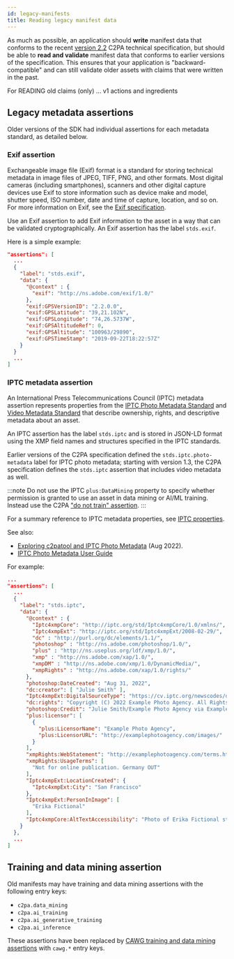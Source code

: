 ```yaml
---
id: legacy-manifests
title: Reading legacy manifest data
---
```


As much as possible, an application should **write** manifest data that conforms to the recent [version 2.2](https://c2pa.org/specifications/specifications/2.2/specs/C2PA_Specification.html) C2PA technical specification, but should be able to **read and validate** manifest data that conforms to earlier versions of the specification.  This ensures that your application is "backward-compatible" and can still validate older assets with claims that were written in the past.

<div class="review-comment">
For READING old claims (only) … v1 actions and ingredients
</div>

## Legacy metadata assertions

Older versions of the SDK had individual assertions for each metadata standard, as detailed below.

### Exif assertion

Exchangeable image file (Exif) format is a standard for storing technical metadata in image files of JPEG, TIFF, PNG, and other formats. Most digital cameras (including smartphones), scanners and other digital capture devices use Exif to store information such as device make and model, shutter speed, ISO number, date and time of capture, location, and so on.  For more information on Exif, see the [Exif specification](https://www.cipa.jp/std/documents/download_e.html?DC-008-Translation-2019-E).

Use an Exif assertion to add Exif information to the asset in a way that can be validated cryptographically.  An Exif assertion has the label `stds.exif`.

Here is a simple example:

```json
"assertions": [
  ...
  {
    "label": "stds.exif",
    "data": {
      "@context" : {
        "exif": "http://ns.adobe.com/exif/1.0/"
      },
      "exif:GPSVersionID": "2.2.0.0",
      "exif:GPSLatitude": "39,21.102N",
      "exif:GPSLongitude": "74,26.5737W",
      "exif:GPSAltitudeRef": 0,
      "exif:GPSAltitude": "100963/29890",
      "exif:GPSTimeStamp": "2019-09-22T18:22:57Z"
    }
  }
  ...
]
```

### IPTC metadata assertion

An International Press Telecommunications Council (IPTC) metadata assertion represents properties from the [IPTC Photo Metadata Standard](https://www.iptc.org/std/photometadata/specification/IPTC-PhotoMetadata) and [Video Metadata Standard](https://www.iptc.org/standards/video-metadata-hub/recommendation/) that describe ownership, rights, and descriptive metadata about an asset. 

An IPTC assertion has the label `stds.iptc` and is stored in JSON-LD format using the XMP field names and structures specified in the IPTC standards.

Earlier versions of the C2PA specification defined the `stds.iptc.photo-metadata` label for IPTC photo metadata; starting with version 1.3, the C2PA specification defines the `stds.iptc` assertion that includes video metadata as well. 

:::note
Do not use the IPTC `plus:DataMining` property to specify whether permission is granted to use an asset in data mining or AI/ML training. Instead use the C2PA ["do not train" assertion](#do-not-train-assertion).
:::

For a summary reference to IPTC metadata properties, see [IPTC properties](iptc-properties).

See also:
- [Exploring c2patool and IPTC Photo Metadata](https://iptc.atlassian.net/wiki/spaces/PMD/pages/613613569/Exploring+c2patool+and+IPTC+Photo+Metadata) (Aug 2022).
- [IPTC Photo Metadata User Guide](https://www.iptc.org/std/photometadata/documentation/userguide/)

For example:

```json
...
"assertions": [
  ...
  {
    "label": "stds.iptc",
    "data": {
      "@context" : {
        "Iptc4xmpCore": "http://iptc.org/std/Iptc4xmpCore/1.0/xmlns/",
        "Iptc4xmpExt": "http://iptc.org/std/Iptc4xmpExt/2008-02-29/",
        "dc" : "http://purl.org/dc/elements/1.1/",
        "photoshop" : "http://ns.adobe.com/photoshop/1.0/",
        "plus" : "http://ns.useplus.org/ldf/xmp/1.0/",
        "xmp" : "http://ns.adobe.com/xap/1.0/",
        "xmpDM" : "http://ns.adobe.com/xmp/1.0/DynamicMedia/",
        "xmpRights" : "http://ns.adobe.com/xap/1.0/rights/"
      },
      "photoshop:DateCreated": "Aug 31, 2022",
      "dc:creator": [ "Julie Smith" ],
      "Iptc4xmpExt:DigitalSourceType": "https://cv.iptc.org/newscodes/digitalsourcetype/digitalCapture",
      "dc:rights": "Copyright (C) 2022 Example Photo Agency. All Rights Reserved.",
      "photoshop:Credit": "Julie Smith/Example Photo Agency via Example Distributor",
      "plus:licensor": [
        {
          "plus:LicensorName": "Example Photo Agency",
          "plus:LicensorURL": "http://examplephotoagency.com/images/"
        }
      ],
      "xmpRights:WebStatement": "http://examplephotoagency.com/terms.html",
      "xmpRights:UsageTerms": [
        "Not for online publication. Germany OUT"
      ],
      "Iptc4xmpExt:LocationCreated": {
        "Iptc4xmpExt:City": "San Francisco"
      },
      "Iptc4xmpExt:PersonInImage": [
        "Erika Fictional"
      ],
      "Iptc4xmpCore:AltTextAccessibility": "Photo of Erika Fictional standing in front of the Golden Gate Bridge at sunset."
    }
  },
  ...
]
```

## Training and data mining assertion

Old manifests may have training and data mining assertions with the following entry keys:
- `c2pa.data_mining`
- `c2pa.ai_training`
- `c2pa.ai_generative_training`
- `c2pa.ai_inference`

These assertions have been replaced by [CAWG training and data mining assertions](assertions-actions.md#cawg-training-and-data-mining-assertion) with `cawg.*` entry keys. 